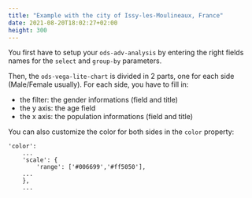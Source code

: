 ```yaml
---
title: "Example with the city of Issy-les-Moulineaux, France"
date: 2021-08-20T18:02:27+02:00
height: 300
---
```


You first have to setup your `ods-adv-analysis` by entering the right fields names for the `select` and `group-by` parameters.

Then, the `ods-vega-lite-chart` is divided in 2 parts, one for each side (Male/Female usually). For each side, you have to fill in:
- the filter: the gender informations (field and title)
- the y axis: the age field
- the x axis: the population informations (field and title)

You can also customize the color for both sides in the `color` property:
```json5
'color': 
    ...
    'scale': {
        'range': ['#006699','#ff5050'],
    ...
    },
    ...
```
